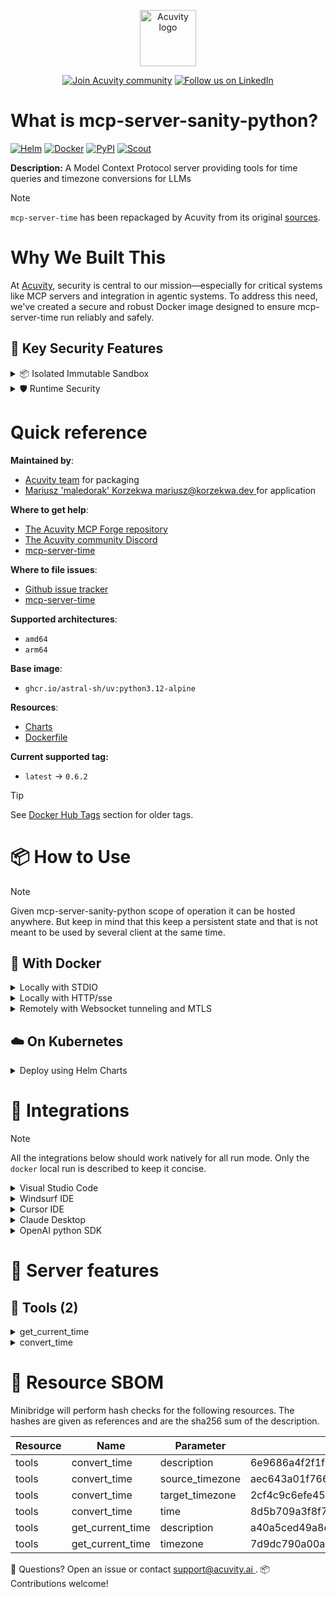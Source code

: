 
<p align="center">
  <a href="https://acuvity.ai">
    <picture>
      <img src="https://mma.prnewswire.com/media/2544052/Acuvity__Logo.jpg" height="90" alt="Acuvity logo"/>
    </picture>
  </a>
</p>
<p align="center">
  <a href="https://discord.gg/BkU7fBkrNk">
    <img src="https://img.shields.io/badge/Acuvity-Join-7289DA?logo=discord&logoColor=fff)](https://discord.gg/BkU7fBkrNk" alt="Join Acuvity community" /></a>
<a href="https://www.linkedin.com/company/acuvity/">
    <img src="https://img.shields.io/badge/LinkedIn-follow-0a66c2" alt="Follow us on LinkedIn" />
  </a>
</p>


# What is mcp-server-sanity-python?

[![Helm](https://img.shields.io/badge/v1.0.0-3775A9?logo=helm&label=Charts&logoColor=fff)](https://hub.docker.com/r/acuvity/mcp-server-sanity-python/tags/)
[![Docker](https://img.shields.io/docker/image-size/acuvity/mcp-server-fetch/0.6.2?logo=docker&logoColor=fff&label=0.6.2)](https://hub.docker.com/r/acuvity/mcp-server-sanity-python/tags/0.6.2)
[![PyPI](https://img.shields.io/badge/0.6.2-3775A9?logo=pypi&logoColor=fff&label=mcp-server-time)](https://pypi.org/project/mcp-server-time/)
[![Scout](https://img.shields.io/badge/Active-3775A9?logo=docker&logoColor=fff&label=Scout)](https://hub.docker.com/r/acuvity/mcp-server-fetch/)

**Description:** A Model Context Protocol server providing tools for time queries and timezone conversions for LLMs

> [!NOTE]
> `mcp-server-time` has been repackaged by Acuvity from its original [sources](https://pypi.org/project/mcp-server-time/).

# Why We Built This

At [Acuvity](https://acuvity.ai), security is central to our mission—especially for critical systems like MCP servers and integration in agentic systems.
To address this need, we've created a secure and robust Docker image designed to ensure mcp-server-time run reliably and safely.

## 🔐 Key Security Features

<details>
<summary>📦 Isolated Immutable Sandbox </summary>

- **Isolated Execution**: All tools run within secure, containerized sandboxes to enforce process isolation and prevent lateral movement.
- **Non-root by Default**: Enforces least-privilege principles, minimizing the impact of potential security breaches.
- **Read-only Filesystem**: Ensures runtime immutability, preventing unauthorized modification.
- **Version Pinning**: Guarantees consistency and reproducibility across deployments by locking tool and dependency versions.
- **CVE Scanning**: Continuously monitors for known vulnerabilities using [Docker Scout](https://docs.docker.com/scout/) to support proactive mitigation.
- **SBOM & Provenance**: Provides full supply chain transparency with embedded metadata and traceable build information.
</details>

<details>
<summary>🛡️ Runtime Security</summary>

**Minibridge Integration**: [Minibridge](https://github.com/acuvity/minibridge) establishes secure Agent-to-MCP connectivity, supports Rego/HTTP-based policy enforcement 🕵️, and simplifies orchestration.

Minibridge includes built-in guardrails to protect MCP server integrity and detect suspicious behavior:

- **Integrity via Hashing**: Verifies the authenticity and integrity of tool descriptors and runtime components.
- **Threat Detection**:
  - Detects hidden or covert instruction patterns.
  - Monitors for schema parameter misuse as potential exfiltration channels.
  - Flags unauthorized access to sensitive files or credentials.
  - Identifies tool shadowing and override attempts.
  - Enforces cross-origin and server-mismatch protection policies.

These controls ensure robust runtime integrity, prevent unauthorized behavior, and provide a foundation for secure-by-design system operations.
</details>


# Quick reference

**Maintained by**:
  - [Acuvity team](mailto:support@acuvity.ai) for packaging
  - [ Mariusz 'maledorak' Korzekwa <mariusz@korzekwa.dev> ](https://pypi.org/project/mcp-server-time/) for application

**Where to get help**:
  - [The Acuvity MCP Forge repository](https://github.com/acuvity/mcp-servers-registry)
  - [The Acuvity community Discord](https://discord.gg/BkU7fBkrNk)
  - [ mcp-server-time ](https://pypi.org/project/mcp-server-time/)

**Where to file issues**:
  - [Github issue tracker](https://github.com/acuvity/mcp-servers-registry/issues)
  - [ mcp-server-time ](https://pypi.org/project/mcp-server-time/)

**Supported architectures**:
  - `amd64`
  - `arm64`

**Base image**:
  - `ghcr.io/astral-sh/uv:python3.12-alpine`

**Resources**:
  - [Charts](https://github.com/acuvity/mcp-servers-registry/mcp-server-sanity-python/charts/mcp-server-sanity-python)
  - [Dockerfile](https://github.com/acuvity/mcp-servers-registry/mcp-server-sanity-python/docker/Dockerfile)

**Current supported tag:**
  - `latest` -> `0.6.2`

> [!TIP]
> See [Docker Hub Tags](https://hub.docker.com/r/acuvity/mcp-server-sanity-python/tags) section for older tags.

# 📦 How to Use


> [!NOTE]
> Given mcp-server-sanity-python scope of operation it can be hosted anywhere.
> But keep in mind that this keep a persistent state and that is not meant to be used by several client at the same time.

## 🐳 With Docker


<details>
<summary>Locally with STDIO</summary>

In your client configuration set:

- command: `docker`
- arguments: `run -i --rm --read-only docker.io/acuvity/mcp-server-sanity-python:0.6.2`

</details>

<details>
<summary>Locally with HTTP/sse</summary>

Simply run as:

```console
docker run -i --rm --read-only docker.io/acuvity/mcp-server-sanity-python:0.6.2
```

Add `-p <localport>:8000` to expose the port.

Then on your application/client, you can configure to use something like:

```json
{
  "mcpServers": {
    "acuvity-mcp-server-sanity-python": {
      "url": "http://localhost:<localport>/sse",
    }
  }
}
```

You might have to use different ports for different tools.

</details>

<details>
<summary>Remotely with Websocket tunneling and MTLS </summary>

> This section assume you are familar with TLS and certificates and will require:
> - a server certificate with proper DNS/IP field matching your tool deployment.
> - a client-ca used to sign client certificates

1. Start the server in `backend` mode
 - add an environment variable like `-e MINIBRIDGE_MODE=backend`
 - add the TLS certificates (recommended) through a volume let's say `/certs` ex (`-v $PWD/certs:/certs`)
 - instruct minibridge to use those certs with
   - `-e MINIBRIDGE_TLS_SERVER_CERT=/certs/server-cert.pem`
   - `-e MINIBRIDGE_TLS_SERVER_KEY=/certs/server-key.pem`
   - `-e MINIBRIDGE_TLS_SERVER_KEY_PASS=optional`
   - `-e MINIBRIDGE_TLS_SERVER_CLIENT_CA=/certs/client-ca.pem`

2. Start `minibridge` locally in frontend mode:
  - Get [minibridge](https://github.com/acuvity/minibridge) binary for your OS.

In your client configuration, Minibridge works like any other STDIO command.

Example for Claude Desktop:

```json
{
  "mcpServers": {
    "acuvity-mcp-server-sanity-python": {
      "command": "minibridge",
      "args": ["frontend", "--backend", "wss://<remote-url>:8000/ws", "--tls-client-backend-ca", "/path/to/ca/that/signed/the/server-cert.pem/ca.pem", "--tls-client-cert", "/path/to/client-cert.pem", "--tls-client-key", "/path/to/client-key.pem"]
    }
  }
}
```

That's it.

Of course there is plenty of other option that minibridge can provide.

Don't be shy to ask question either.

</details>

## ☁️ On Kubernetes

<details>
<summary>Deploy using Helm Charts</summary>

### How to install

Pick a version from the [OCI registry](https://hub.docker.com/r/acuvity/mcp-server-sanity-python/tags) looking for the type `helm`

You can inspect the chart:

```console
helm show chart oci://docker.io/acuvity/mcp-server-sanity-python --version <version>
````

You can inspect the values that you can configure:

```console
helm show values oci://docker.io/acuvity/mcp-server-sanity-python --version <version>
````

Install with helm

```console
helm install mcp-server-sanity-python oci://docker.io/acuvity/mcp-server-sanity-python --version <version>
```

From there your MCP server mcp-server-sanity-python will be reachable by default through `http/sse` from inside the cluster using the Kubernetes Service `mcp-server-sanity-python` on port `8000` by default. You can change that by looking at the `service` section of the `values.yaml` file.

### How to Monitor

The deployment will a Kubernetes service with a `healthPort`, that is used for liveness probes and readiness probes. This health port can also be used by the monitoring stack of your choice and exposes metrics under the `/metrics` path.


</details>

# 🧰 Integrations

> [!NOTE]
> All the integrations below should work natively for all run mode.
> Only the `docker` local run is described to keep it concise.

<details>
<summary>Visual Studio Code</summary>

## Global scope

Press `ctrl + shift + p` and type `Preferences: Open User Settings JSON` to add the following section:

```json
{
  "mcp": {
    "servers": {
      "acuvity-mcp-server-sanity-python": {
        "command": "docker",
        "args": ["run","-i","--rm","--read-only","docker.io/acuvity/mcp-server-sanity-python:0.6.2"]
      }
    }
  }
}
```

## Workspace scope

In your workspace createa file called `.vscode/mcp.json` and add the following section:

```json
{
  "servers": {
    "acuvity-mcp-server-sanity-python": {
      "command": "docker",
      "args": ["run","-i","--rm","--read-only","docker.io/acuvity/mcp-server-sanity-python:0.6.2"]
    }
  }
}
```

> To pass secrets you should use the `promptString` input type described in the [Visual Studio Code documentation](https://code.visualstudio.com/docs/copilot/chat/mcp-servers).

</details>

<details>
<summary>Windsurf IDE</summary>

In `~/.codeium/windsurf/mcp_config.json` add the following section:

```json
{
  "mcpServers": {
    "acuvity-mcp-server-sanity-python": {
      "command": "docker",
      "args": ["run","-i","--rm","--read-only","docker.io/acuvity/mcp-server-sanity-python:0.6.2"]
    }
  }
}
```

See [Windsurf documentation](https://docs.windsurf.com/windsurf/mcp) for more info.

</details>

<details>
<summary>Cursor IDE</summary>

Add the following JSON block to your mcp configuration file:
- `~/.cursor/mcp.json` for global scope
- `.cursor/mcp.json` for project scope

```json
{
  "mcpServers": {
    "acuvity-mcp-server-sanity-python": {
      "command": "docker",
      "args": ["run","-i","--rm","--read-only","docker.io/acuvity/mcp-server-sanity-python:0.6.2"]
    }
  }
}
```

See [cursor documentation](https://docs.cursor.com/context/model-context-protocol) for more information.

</details>
<details>

<summary>Claude Desktop</summary>

In the `claude_desktop_config.json` configuration file add the following section:

```json
{
  "mcpServers": {
    "acuvity-mcp-server-sanity-python": {
      "command": "docker",
      "args": ["run","-i","--rm","--read-only","docker.io/acuvity/mcp-server-sanity-python:0.6.2"]
    }
  }
}
```

See [Anthropic documentation](https://docs.anthropic.com/en/docs/agents-and-tools/mcp) for more information.
</details>

<details>
<summary>OpenAI python SDK</summary>

## Running locally

```python
async with MCPServerStdio(
    params={
        "command": "docker",
        "args": ["run","-i","--rm","--read-only","docker.io/acuvity/mcp-server-sanity-python:0.6.2"]
    }
) as server:
    tools = await server.list_tools()
```

## Running remotely

```python
async with MCPServerSse(
    params={
        "url": "http://<ip>:<port>/sse",
    }
) as server:
    tools = await server.list_tools()
```

See [OpenAI Agents SDK docs](https://openai.github.io/openai-agents-python/mcp/) for more info.

</details>

# 🧠 Server features

## 🧰 Tools (2)
<details>
<summary>get_current_time</summary>

**Description**:

```
Get current time in a specific timezones
```

**Parameter**:

| Name | Type | Description | Required? |
|-----------|------|-------------|-----------|
| timezone | string | IANA timezone name (e.g., 'America/New_York', 'Europe/London'). Use 'UTC' as local timezone if no timezone provided by the user. | Yes
</details>
<details>
<summary>convert_time</summary>

**Description**:

```
Convert time between timezones
```

**Parameter**:

| Name | Type | Description | Required? |
|-----------|------|-------------|-----------|
| source_timezone | string | Source IANA timezone name (e.g., 'America/New_York', 'Europe/London'). Use 'UTC' as local timezone if no source timezone provided by the user. | Yes
| target_timezone | string | Target IANA timezone name (e.g., 'Asia/Tokyo', 'America/San_Francisco'). Use 'UTC' as local timezone if no target timezone provided by the user. | Yes
| time | string | Time to convert in 24-hour format (HH:MM) | Yes
</details>


# 🔐 Resource SBOM

Minibridge will perform hash checks for the following resources. The hashes are given as references and are the sha256 sum of the description.

| Resource | Name | Parameter | Hash |
|-----------|------|------|------|
| tools | convert_time | description | 6e9686a4f2f1f637bb2763db5cf76e7215ea4e3fc35880b2459d3f0107729279 |
| tools | convert_time | source_timezone | aec643a01f7661984a08a746ea7826d9162c769c44a39582111f649830a1bba0 |
| tools | convert_time | target_timezone | 2cf4c9c6efe45f3077879d08fec4967ba8b92d70ec5610b1562c9c609236cc8a |
| tools | convert_time | time | 8d5b709a3f8f71bd7b8bc15638f12f4b06c59e9302427068c85f8091c41902c2 |
| tools | get_current_time | description | a40a5ced49a8e71bad8015a2c6faa29cdbc232e8de3ae7dd51e84c0d9fe356fd |
| tools | get_current_time | timezone | 7d9dc790a00a025d6e3119f96a6bfe8df24b226bbb68165a682c20ab2d8e6f5f |


💬 Questions? Open an issue or contact [ support@acuvity.ai ](mailto:support@acuvity.ai).
📦 Contributions welcome!
